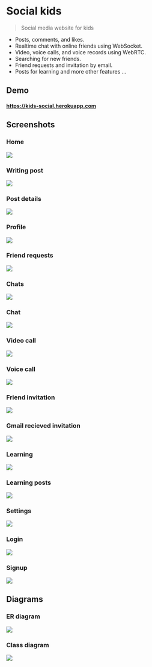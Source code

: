 # Social kids

> Social media website for kids

- Posts, comments, and likes.
- Realtime chat with online friends using WebSocket.
- Video, voice calls, and voice records using WebRTC.
- Searching for new friends.
- Friend requests and invitation by email.
- Posts for learning and more other features ...

## Demo

#### https://kids-social.herokuapp.com

## Screenshots

### Home
<img src="https://user-images.githubusercontent.com/78452508/168935876-27d0ed26-29ca-473f-887f-268f00020e76.png"/>

### Writing post
<img src="https://user-images.githubusercontent.com/78452508/168935896-cb2d1e61-723c-495d-9810-e39298f1d347.png"/>

### Post details
<img src="https://user-images.githubusercontent.com/78452508/168941041-f75dc03d-37bf-4529-a30e-f009b8ff1e8f.png"/>

### Profile
<img src="https://user-images.githubusercontent.com/78452508/168935898-4bea1e77-b54b-4686-b4f6-8a5ac3c096c9.png"/>

### Friend requests
<img src="https://user-images.githubusercontent.com/78452508/168935894-d7fa3fe2-f1d1-43df-ac8d-0b57299a1f92.png"/>

### Chats
<img src="https://user-images.githubusercontent.com/78452508/168935893-31e213bb-c8c9-45ac-9670-9d0769df38aa.png"/>

### Chat
<img src="https://user-images.githubusercontent.com/78452508/168935892-82c8476f-40c8-4105-9e46-6b0f6e6d53d4.png"/>

### Video call
<img src="https://user-images.githubusercontent.com/78452508/168935869-8022d140-0f1e-4dd7-b2d0-801b2d27e2d1.png"/>

### Voice call
<img src="https://user-images.githubusercontent.com/78452508/168935890-5be8a609-d647-4c23-8bb1-42b16459d2e7.png"/>

### Friend invitation
<img src="https://user-images.githubusercontent.com/78452508/168935883-f4c5b0e7-b590-4bc0-928d-10bf587fdbff.png"/>

### Gmail recieved invitation
<img src="https://user-images.githubusercontent.com/78452508/168935881-a65c7a0c-2f6b-4ba5-b831-351323d732a7.png"/>

### Learning
<img src="https://user-images.githubusercontent.com/78452508/168935888-7129654e-8e0d-48e1-9150-c58731ad857e.png"/>

### Learning posts
<img src="https://user-images.githubusercontent.com/78452508/168941108-bd38c1fb-f1a0-452f-ab12-2484dc4deffe.png"/>

### Settings
<img src="https://user-images.githubusercontent.com/78452508/168935887-95ef3b76-152c-4561-be70-f47b38063442.png"/>

### Login
<img src="https://user-images.githubusercontent.com/78452508/168935875-d35044c7-30f1-4f1a-ad1e-7e77ffa2f10a.png"/>

### Signup
<img src="https://user-images.githubusercontent.com/78452508/168935872-5cf938d3-8d5a-419c-9cb7-63fd40729c65.png"/>

## Diagrams

### ER diagram
<img src="https://user-images.githubusercontent.com/78452508/170824075-9820d24e-4b29-4da4-bcc7-77d174605fbd.jpg"/>

### Class diagram
<img src="https://user-images.githubusercontent.com/78452508/170824331-c7b253e3-f8c2-4b6c-a2a3-e80785f0e94d.jpg"/>



